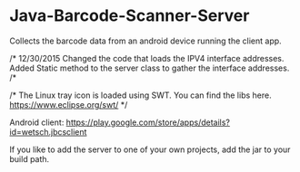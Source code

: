 # Java-Barcode-Scanner-Server
Collects the barcode data from an android device running the client app.  

/*
12/30/2015 
Changed the code that loads the IPV4 interface addresses.
Added Static method to the server class to gather the interface addresses.
/*


/*
     The Linux tray icon is loaded using SWT.  You can find the libs here.
https://www.eclipse.org/swt/
*/

Android client:
https://play.google.com/store/apps/details?id=wetsch.jbcsclient

If you like to add the server to one of your own projects, add the jar to your build path.


